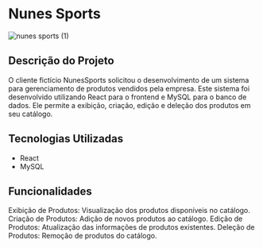 # Nunes Sports

![nunes sports (1)](https://github.com/matheusvfp/Nunes-Sports/assets/65199677/1d854ada-705b-438a-a3cc-15e73d864e78)

## Descrição do Projeto
O cliente fictício NunesSports solicitou o desenvolvimento de um sistema para gerenciamento de produtos vendidos pela empresa. Este sistema foi desenvolvido utilizando React para o frontend e MySQL para o banco de dados. Ele permite a exibição, criação, edição e deleção dos produtos em seu catálogo.

## Tecnologias Utilizadas
- React
- MySQL

## Funcionalidades
Exibição de Produtos: Visualização dos produtos disponíveis no catálogo.
Criação de Produtos: Adição de novos produtos ao catálogo.
Edição de Produtos: Atualização das informações de produtos existentes.
Deleção de Produtos: Remoção de produtos do catálogo.
